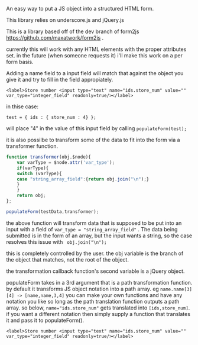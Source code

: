 An easy way to put a JS object into a structured HTML form.

This library relies on underscore.js and jQuery.js

This is a library based off of the dev branch of form2js https://github.com/maxatwork/form2js .


currently this will work with any HTML elements with the proper attributes set. in the future (when someone requests it) i'll make this work on a per form basis.


Adding a name field to a input field will match that against the object you give it and try to fill in the field appropiately.

```
<label>Store number <input type="text" name="ids.store_num" value="" var_type="integer_field" readonly=true/></label>
```

in thise case:
```
test = { ids : { store_num : 4} };
```
will place "4" in the value of this input field by calling ``` populateForm(test); ```

it is also possilbe to transform some of the data to fit into the form via a transformer function.

```javascript
function transformer(obj,$node){
    var varType = $node.attr('var_type');
    if(varType){
	switch (varType){
	case "string_array_field":{return obj.join("\n");}
	}
    }
    return obj;
};

populateForm(testData,transformer);
```

the above function will transform data that is supposed to be put into an input with a field of ``` var_type = "string_array_field" ``` . The data being submitted is in the form of an array, but the input wants a string, so the case resolves this issue with ``` obj.join("\n");```

this is completely controlled by the user. the obj variable is the branch of the object that matches, not the root of the object.

the transformation callback function's second variable is a jQuery object.

populateForm takes in a 3rd argument that is a path transformation function. by default it transforms JS object notation into a path array. eg ``` name.name[3][4] -> [name,name,3,4] ``` you can make your own functions and have any notation you like so long as the path translation function outputs a path array. so below, ``` name="ids.store_num" ``` gets translated into ``` [ids,store_num] ```. if you want a different notation then simply supply a function that translates it and pass it to populateForm().

```
<label>Store number <input type="text" name="ids.store_num" value="" var_type="integer_field" readonly=true/></label>
```